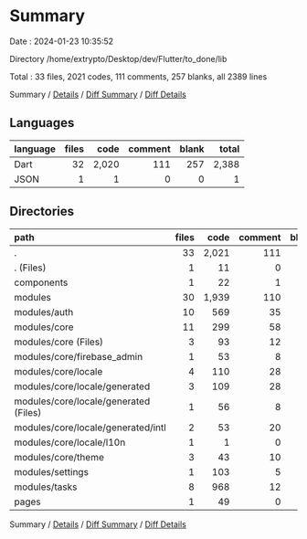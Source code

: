 # Summary

Date : 2024-01-23 10:35:52

Directory /home/extrypto/Desktop/dev/Flutter/to_done/lib

Total : 33 files,  2021 codes, 111 comments, 257 blanks, all 2389 lines

Summary / [Details](details.md) / [Diff Summary](diff.md) / [Diff Details](diff-details.md)

## Languages
| language | files | code | comment | blank | total |
| :--- | ---: | ---: | ---: | ---: | ---: |
| Dart | 32 | 2,020 | 111 | 257 | 2,388 |
| JSON | 1 | 1 | 0 | 0 | 1 |

## Directories
| path | files | code | comment | blank | total |
| :--- | ---: | ---: | ---: | ---: | ---: |
| . | 33 | 2,021 | 111 | 257 | 2,389 |
| . (Files) | 1 | 11 | 0 | 2 | 13 |
| components | 1 | 22 | 1 | 5 | 28 |
| modules | 30 | 1,939 | 110 | 244 | 2,293 |
| modules/auth | 10 | 569 | 35 | 73 | 677 |
| modules/core | 11 | 299 | 58 | 64 | 421 |
| modules/core (Files) | 3 | 93 | 12 | 9 | 114 |
| modules/core/firebase_admin | 1 | 53 | 8 | 11 | 72 |
| modules/core/locale | 4 | 110 | 28 | 32 | 170 |
| modules/core/locale/generated | 3 | 109 | 28 | 32 | 169 |
| modules/core/locale/generated (Files) | 1 | 56 | 8 | 15 | 79 |
| modules/core/locale/generated/intl | 2 | 53 | 20 | 17 | 90 |
| modules/core/locale/l10n | 1 | 1 | 0 | 0 | 1 |
| modules/core/theme | 3 | 43 | 10 | 12 | 65 |
| modules/settings | 1 | 103 | 5 | 4 | 112 |
| modules/tasks | 8 | 968 | 12 | 103 | 1,083 |
| pages | 1 | 49 | 0 | 6 | 55 |

Summary / [Details](details.md) / [Diff Summary](diff.md) / [Diff Details](diff-details.md)